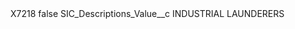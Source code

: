 <?xml version="1.0" encoding="UTF-8"?>
<CustomMetadata xmlns="http://soap.sforce.com/2006/04/metadata" xmlns:xsi="http://www.w3.org/2001/XMLSchema-instance" xmlns:xsd="http://www.w3.org/2001/XMLSchema">
    <label>X7218</label>
    <protected>false</protected>
    <values>
        <field>SIC_Descriptions_Value__c</field>
        <value xsi:type="xsd:string">INDUSTRIAL LAUNDERERS</value>
    </values>
</CustomMetadata>
